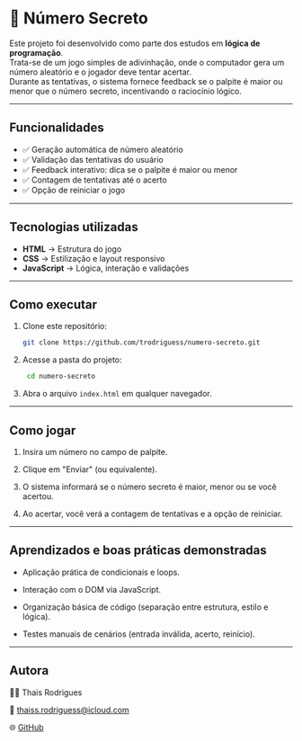 # 🎯 Número Secreto

Este projeto foi desenvolvido como parte dos estudos em **lógica de programação**.  
Trata-se de um jogo simples de adivinhação, onde o computador gera um número aleatório e o jogador deve tentar acertar.  
Durante as tentativas, o sistema fornece feedback se o palpite é maior ou menor que o número secreto, incentivando o raciocínio lógico.

---

## Funcionalidades

- ✅ Geração automática de número aleatório  
- ✅ Validação das tentativas do usuário  
- ✅ Feedback interativo: dica se o palpite é maior ou menor  
- ✅ Contagem de tentativas até o acerto  
- ✅ Opção de reiniciar o jogo  

---

## Tecnologias utilizadas

- **HTML** → Estrutura do jogo  
- **CSS** → Estilização e layout responsivo  
- **JavaScript** → Lógica, interação e validações  

---

## Como executar

1. Clone este repositório:
   ```bash
   git clone https://github.com/trodriguess/numero-secreto.git

2. Acesse a pasta do projeto:
   ```bash
    cd numero-secreto

3. Abra o arquivo ```index.html``` em qualquer navegador.

---

## Como jogar

1. Insira um número no campo de palpite.

2. Clique em "Enviar" (ou equivalente).

3. O sistema informará se o número secreto é maior, menor ou se você acertou.

4. Ao acertar, você verá a contagem de tentativas e a opção de reiniciar.

---

## Aprendizados e boas práticas demonstradas

- Aplicação prática de condicionais e loops.

- Interação com o DOM via JavaScript.

- Organização básica de código (separação entre estrutura, estilo e lógica).

- Testes manuais de cenários (entrada inválida, acerto, reinício).

---

## Autora

👩‍💻 Thais Rodrigues

📧 thaiss.rodriguess@icloud.com

🌐 <a href="https://github.com/trodriguess" target="_blank">GitHub</a>
